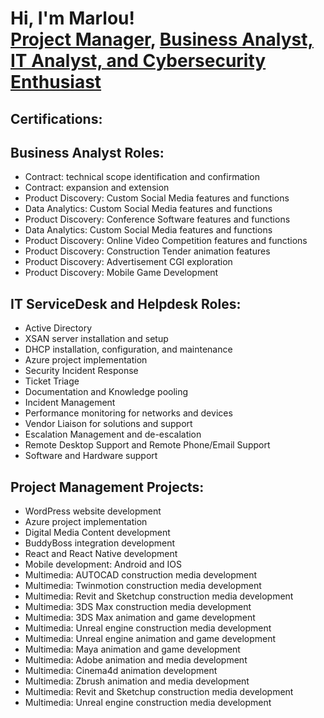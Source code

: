 <h1>Hi, I'm Marlou! <br/><a href="https://github.com/MarlouQ">Project Manager</a>, <a href="https://www.linkedin.com/in/marlou-queniahan-22b34461">Business Analyst, IT Analyst, and Cybersecurity Enthusiast</a>

##  Certifications:


##  Business Analyst Roles:
- Contract: technical scope identification and confirmation
- Contract: expansion and extension
- Product Discovery: Custom Social Media features and functions
- Data Analytics: Custom Social Media features and functions
- Product Discovery: Conference Software features and functions
- Data Analytics: Custom Social Media features and functions
- Product Discovery: Online Video Competition features and functions
- Product Discovery: Construction Tender animation features
- Product Discovery: Advertisement CGI exploration
- Product Discovery: Mobile Game Development

## IT ServiceDesk and Helpdesk Roles:
- Active Directory
- XSAN server installation and setup
- DHCP installation, configuration, and maintenance 
- Azure project implementation
- Security Incident Response
- Ticket Triage
- Documentation and Knowledge pooling
- Incident Management
- Performance monitoring for networks and devices
- Vendor Liaison for solutions and support
- Escalation Management and de-escalation
- Remote Desktop Support and Remote Phone/Email Support
- Software and Hardware support


## Project Management Projects:
- WordPress website development 
- Azure project implementation
- Digital Media Content development
- BuddyBoss integration development
- React and React Native development
- Mobile development: Android and IOS
- Multimedia: AUTOCAD construction media development
- Multimedia: Twinmotion construction media development
- Multimedia: Revit and Sketchup construction media development
- Multimedia: 3DS Max construction media development
- Multimedia: 3DS Max animation and game development
- Multimedia: Unreal engine construction media development
- Multimedia: Unreal engine animation and game development
- Multimedia: Maya animation and game development
- Multimedia: Adobe animation and media development
- Multimedia: Cinema4d animation development
- Multimedia: Zbrush animation and media development
- Multimedia: Revit and Sketchup construction media development
- Multimedia: Unreal engine construction media development



[linkedin]: https://www.linkedin.com/in/marlou-queniahan-22b34461

